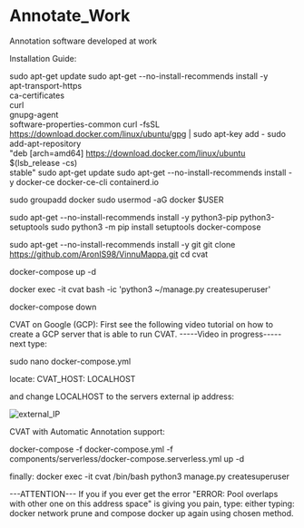 # Annotate_Work
Annotation software developed at work




Installation Guide:

sudo apt-get update
sudo apt-get --no-install-recommends install -y \
  apt-transport-https \
  ca-certificates \
  curl \
  gnupg-agent \
  software-properties-common
curl -fsSL https://download.docker.com/linux/ubuntu/gpg | sudo apt-key add -
sudo add-apt-repository \
  "deb [arch=amd64] https://download.docker.com/linux/ubuntu \
  $(lsb_release -cs) \
  stable"
sudo apt-get update
sudo apt-get --no-install-recommends install -y docker-ce docker-ce-cli containerd.io



sudo groupadd docker
sudo usermod -aG docker $USER



sudo apt-get --no-install-recommends install -y python3-pip python3-setuptools
sudo python3 -m pip install setuptools docker-compose



sudo apt-get --no-install-recommends install -y git
git clone https://github.com/AronIS98/VinnuMappa.git
cd cvat


docker-compose up -d


docker exec -it cvat bash -ic 'python3 ~/manage.py createsuperuser'


docker-compose down


CVAT on Google (GCP):
First see the following video tutorial on how to create a GCP server that is able to run CVAT.
-----Video in progress-----
next type:

sudo nano docker-compose.yml

locate: CVAT_HOST: LOCALHOST

and change LOCALHOST to the servers external ip address:

![external_IP](https://user-images.githubusercontent.com/54920024/129982693-b0a47c8d-47a2-4e43-b9a2-e63f15a764c3.png)

CVAT with Automatic Annotation support:

docker-compose -f docker-compose.yml -f components/serverless/docker-compose.serverless.yml up -d

finally:
    docker exec -it cvat /bin/bash
    python3 manage.py createsuperuser

---ATTENTION---
If you if you ever get the error "ERROR: Pool overlaps with other one on this address space" is giving you pain, type:
    either typing:
    docker network prune
    and compose docker up again using chosen method.
